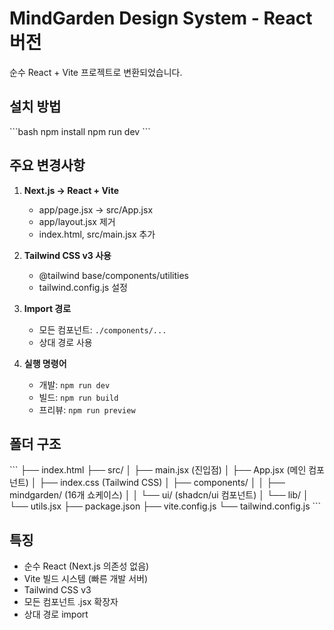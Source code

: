 # MindGarden Design System - React 버전

순수 React + Vite 프로젝트로 변환되었습니다.

## 설치 방법

\`\`\`bash
npm install
npm run dev
\`\`\`

## 주요 변경사항

1. **Next.js → React + Vite**
   - app/page.jsx → src/App.jsx
   - app/layout.jsx 제거
   - index.html, src/main.jsx 추가

2. **Tailwind CSS v3 사용**
   - @tailwind base/components/utilities
   - tailwind.config.js 설정

3. **Import 경로**
   - 모든 컴포넌트: `./components/...`
   - 상대 경로 사용

4. **실행 명령어**
   - 개발: `npm run dev`
   - 빌드: `npm run build`
   - 프리뷰: `npm run preview`

## 폴더 구조

\`\`\`
├── index.html
├── src/
│   ├── main.jsx (진입점)
│   ├── App.jsx (메인 컴포넌트)
│   ├── index.css (Tailwind CSS)
│   ├── components/
│   │   ├── mindgarden/ (16개 쇼케이스)
│   │   └── ui/ (shadcn/ui 컴포넌트)
│   └── lib/
│       └── utils.jsx
├── package.json
├── vite.config.js
└── tailwind.config.js
\`\`\`

## 특징

- 순수 React (Next.js 의존성 없음)
- Vite 빌드 시스템 (빠른 개발 서버)
- Tailwind CSS v3
- 모든 컴포넌트 .jsx 확장자
- 상대 경로 import
